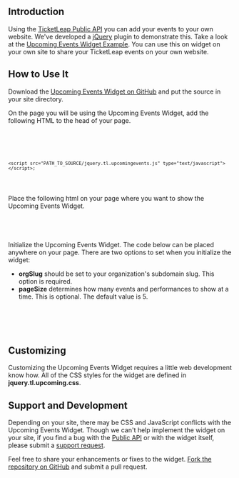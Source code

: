 <h2>Introduction</h2>

<p>Using the <a href="http://dev.ticketleap.com/">TicketLeap Public API</a> you can add your 
	events to your own website. We've developed a <a href="http://jquery.com/">jQuery</a> plugin 
	to demonstrate this. Take a look at the <a href="/Upcoming-Events-Widget/example.html">Upcoming 
	Events Widget Example</a>. You can use this on widget on your own site to share your TicketLeap 
	events on your own website.</p>

<h2>How to Use It</h2>

<p>Download the <a href="http://github.com/TicketLeap/Upcoming-Events-Widget">Upcoming Events Widget 
	on GitHub</a> and put the source in your site directory.</p>

<p>On the page you will be using the Upcoming Events Widget, add the following HTML to the head of your page.</p>

<pre><code class="brush: xml;">
	<link href="PATH_TO_SOURCE/jquery.tl.upcoming.css" rel="stylesheet" type="text/css" />
	<script src="PATH_TO_SOURCE/jquery-1.5.1.js" type="text/javascript"></script>
	<script src="PATH_TO_SOURCE/jquery.tl.upcomingevents.js" type="text/javascript"></script>;
</code></pre>

<p>Place the following html on your page where you want to show the Upcoming Events Widget.</p>

<pre><code class="brush: xml;">
	<div id="#upcoming-events"></div>
</code></pre>

<p>Initialize the Upcoming Events Widget. The code below can be placed anywhere on your page. There are two 
	options to set when you initialize the widget:</p>
	
<ul>
	<li><strong>orgSlug</strong> should be set to your organization's subdomain slug. This option is required.</li>
	<li><strong>pageSize</strong> determines how many events and performances to show at a time. This is optional.
		The default value is 5.</li>
</ul>

<pre><code class="brush: js;">
<script type="text/javascript">
	$(function(){

		$('#upcoming-events').upcomingEvents({
			orgSlug: 'awesomepuppies',
			pageSize: 5
		 });

	});
</script>
</code></pre>

<h2>Customizing</h2>

<p>Customizing the Upcoming Events Widget requires a little web development know how. All of the CSS styles for 
	the widget are defined in <strong>jquery.tl.upcoming.css</strong>.</p>

<h2>Support and Development</h2>

<p>Depending on your site, there may be CSS and JavaScript conflicts with the Upcoming Events Widget. Though we 
	can't help implement the widget on your site, if you find a bug with the <a href="http://dev.ticketleap.com/">Public API</a> or with 
	the widget itself, please submit a <a href="https://ticketleap.zendesk.com/anonymous_requests/new">support 
	request</a>.</p>
	
<p>Feel free to share your enhancements or fixes to the widget.
	<a href="http://github.com/TicketLeap/Upcoming-Events-Widget">Fork the repository on GitHub</a> and submit a 
	pull request.</p>